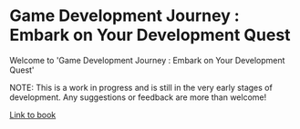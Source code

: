 # Game Development Journey : Embark on Your Development Quest

Welcome to 'Game Development Journey : Embark on Your Development Quest'

NOTE: This is a work in progress and is still in the very early stages of development. Any suggestions or feedback are more than welcome!

[Link to book](Chapter-1/doc.md)